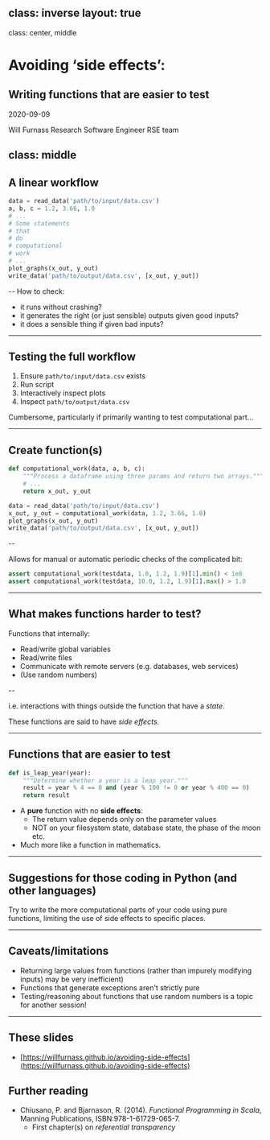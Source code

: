 class: inverse
layout: true
---
class: center, middle

# Avoiding ‘side effects’:

## Writing functions that are easier to test

2020-09-09

Will Furnass
Research Software Engineer
RSE team

class: middle
---

## A linear workflow

```python
data = read_data('path/to/input/data.csv')
a, b, c = 1.2, 3.66, 1.0
# ...
# Some statements
# that
# do
# computational
# work
# ...
plot_graphs(x_out, y_out)
write_data('path/to/output/data.csv', [x_out, y_out])
```

--
How to check:

  * it runs without crashing?
  * it generates the right (or just sensible) outputs given good inputs?
  * it does a sensible thing if given bad inputs?

---
## Testing the full workflow

1. Ensure `path/to/input/data.csv` exists
1. Run script
1. Interactively inspect plots
1. Inspect `path/to/output/data.csv` 

Cumbersome, particularly if primarily wanting to test computational part...

---
## Create function(s)

```python
def computational_work(data, a, b, c):
    """Process a dataframe using three params and return two arrays."""
    # ...
    return x_out, y_out

data = read_data('path/to/input/data.csv')
x_out, y_out = computational_work(data, 1.2, 3.66, 1.0)
plot_graphs(x_out, y_out)
write_data('path/to/output/data.csv', [x_out, y_out])
```

--

Allows for manual or automatic periodic checks of the complicated bit:

```python
assert computational_work(testdata, 1.0, 1.2, 1.9)[1].min() < 1e8
assert computational_work(testdata, 10.0, 1.2, 1.9)[1].max() > 1.0
```

---
## What makes functions harder to test?

Functions that internally:

  * Read/write global variables
  * Read/write files
  * Communicate with remote servers (e.g. databases, web services)
  * (Use random numbers)

--

i.e. interactions with things outside the function that have a *state*.

These functions are said to have *side effects*.

---
## Functions that are easier to test

```python
def is_leap_year(year):
    """Determine whether a year is a leap year."""
    result = year % 4 == 0 and (year % 100 != 0 or year % 400 == 0)
    return result
```
* A **pure** function with no **side effects**:
    * The return value depends only on the parameter values
    * NOT on your filesystem state, database state, the phase of the moon etc.
* Much more like a function in mathematics.

---
## Suggestions for those coding in Python (and other languages)

Try to write the more computational parts of your code using pure functions, 
limiting the use of side effects to specific places.

---
## Caveats/limitations
  * Returning large values from functions (rather than impurely modifying inputs) may be very inefficient)
  * Functions that generate exceptions aren't strictly pure
  * Testing/reasoning about functions that use random numbers is a topic for another session!

---
## These slides

* [https://willfurnass.github.io/avoiding-side-effects](https://willfurnass.github.io/avoiding-side-effects)

## Further reading

* Chiusano, P. and Bjarnason, R. (2014). *Functional Programming in Scala*, Manning Publications, ISBN:978-1-61729-065-7.
    * First chapter(s) on *referential transparency*
